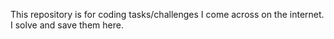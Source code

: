 This repository is for coding tasks/challenges I come across on the internet. I solve and save them here.
